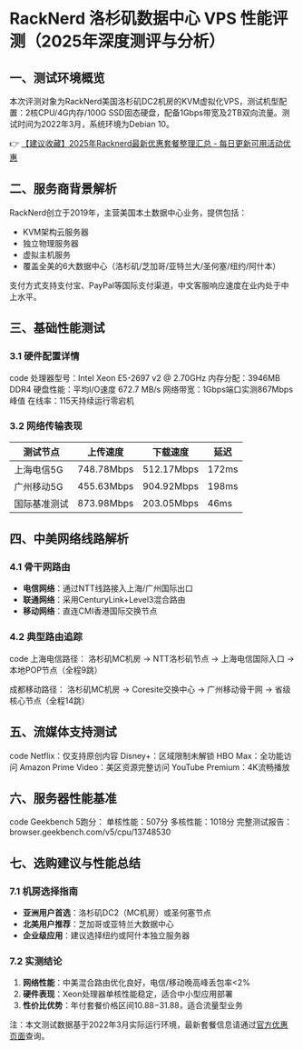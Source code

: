 # RackNerd 洛杉矶数据中心 VPS 性能评测（2025年深度测评与分析）

## 一、测试环境概览
本次评测对象为RackNerd美国洛杉矶DC2机房的KVM虚拟化VPS，测试机型配置：2核CPU/4G内存/100G SSD固态硬盘，配备1Gbps带宽及2TB双向流量。测试时间为2022年3月，系统环境为Debian 10。

👉 [【建议收藏】2025年Racknerd最新优惠套餐整理汇总 - 每日更新可用活动优惠](https://bit.ly/Rack_Nerd)

## 二、服务商背景解析
RackNerd创立于2019年，主营美国本土数据中心业务，提供包括：
- KVM架构云服务器
- 独立物理服务器
- 虚拟主机服务
- 覆盖全美的6大数据中心（洛杉矶/芝加哥/亚特兰大/圣何塞/纽约/阿什本）

支付方式支持支付宝、PayPal等国际支付渠道，中文客服响应速度在业内处于中上水平。

## 三、基础性能测试

### 3.1 硬件配置详情
code
处理器型号：Intel Xeon E5-2697 v2 @ 2.70GHz
内存分配：3946MB DDR4
硬盘性能：平均I/O速度 672.7 MB/s
网络带宽：1Gbps端口实测867Mbps峰值
在线率：115天持续运行零宕机

### 3.2 网络传输表现
| 测试节点       | 上传速度     | 下载速度     | 延迟   |
|----------------|-------------|-------------|-------|
| 上海电信5G     | 748.78Mbps | 512.17Mbps | 172ms |
| 广州移动5G     | 455.63Mbps | 904.92Mbps | 198ms |
| 国际基准测试   | 873.98Mbps | 203.05Mbps | 46ms  |

## 四、中美网络线路解析

### 4.1 骨干网路由
- **电信网络**：通过NTT线路接入上海/广州国际出口
- **联通网络**：采用CenturyLink+Level3混合路由
- **移动网络**：直连CMI香港国际交换节点

### 4.2 典型路由追踪
code
上海电信路径：
洛杉矶MC机房 → NTT洛杉矶节点 → 上海电信国际入口 → 本地POP节点（全程9跳）

成都移动路径：
洛杉矶MC机房 → Coresite交换中心 → 广州移动骨干网 → 省级核心节点（全程14跳）

## 五、流媒体支持测试
code
Netflix：仅支持原创内容
Disney+：区域限制未解锁
HBO Max：全功能访问
Amazon Prime Video：美区资源完整访问
YouTube Premium：4K流畅播放

## 六、服务器性能基准
code
Geekbench 5跑分：
单核性能：507分
多核性能：1018分
完整测试报告：browser.geekbench.com/v5/cpu/13748530

## 七、选购建议与性能总结

### 7.1 机房选择指南
- **亚洲用户首选**：洛杉矶DC2（MC机房）或圣何塞节点
- **北美用户推荐**：芝加哥或亚特兰大数据中心
- **企业级应用**：建议选择纽约或阿什本独立服务器

### 7.2 实测结论
1. **网络性能**：中美混合路由优化良好，电信/移动晚高峰丢包率<2%
2. **硬件表现**：Xeon处理器单核性能稳定，适合中小型应用部署
3. **性价比优势**：年付套餐价格区间$10.88-$31.88，适合流量型业务

注：本文测试数据基于2022年3月实际运行环境，最新套餐信息请通过[官方优惠页面](https://bit.ly/Rack_Nerd)查询。
